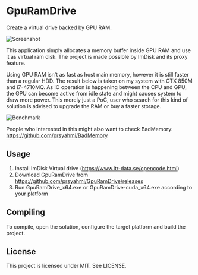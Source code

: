 # GpuRamDrive
Create a virtual drive backed by GPU RAM.

![Screenshot](https://repository-images.githubusercontent.com/302840646/59966600-3285-11eb-94aa-9c2c917da458)

This application simply allocates a memory buffer inside GPU RAM and use it as virtual ram disk. The project is made possible by ImDisk and its proxy feature.

Using GPU RAM isn't as fast as host main memory, however it is still faster than a regular HDD. The result below is taken on my system with GTX 850M and i7-4710MQ. As IO operation is happening between the CPU and GPU, the GPU can become active from idle state and might causes system to draw more power. This merely just a PoC, user who search for this kind of solution is advised to upgrade the RAM or buy a faster storage.

![Benchmark](https://cloud.githubusercontent.com/assets/1040494/20632692/65470470-b37a-11e6-908d-e08687a757d3.png)

People who interested in this might also want to check BadMemory: https://github.com/prsyahmi/BadMemory

## Usage
1. Install ImDisk Virtual drive (https://www.ltr-data.se/opencode.html)
2. Download GpuRamDrive from https://github.com/prsyahmi/GpuRamDrive/releases
3. Run GpuRamDrive_x64.exe or GpuRamDrive-cuda_x64.exe according to your platform

## Compiling
To compile, open the solution, configure the target platform and build the project.

## License
This project is licensed under MIT. See LICENSE.
